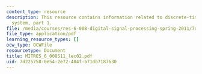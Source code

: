 ```yaml
---
content_type: resource
description: This resource contains information related to discrete-time signals and
  system, part 1.
file: /media/courses/res-6-008-digital-signal-processing-spring-2011/7d2257580e542e72484fb71db7187630_MITRES_6_008S11_lec02.pdf
file_type: application/pdf
learning_resource_types: []
ocw_type: OCWFile
resourcetype: Document
title: MITRES_6_008S11_lec02.pdf
uid: 7d225758-0e54-2e72-484f-b71db7187630
---
```


